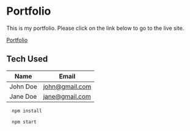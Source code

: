 # Portfolio
This is my portfolio. Please click on the link below to go to the live site.

[Portfolio](https://kevinmarindev.github.io/Portfolio/)

## Tech Used

| Name     | Email          |
| -------- | -------------- |
| John Doe | john@gmail.com |
| Jane Doe | jane@gmail.com |


```bash
  npm install

  npm start


